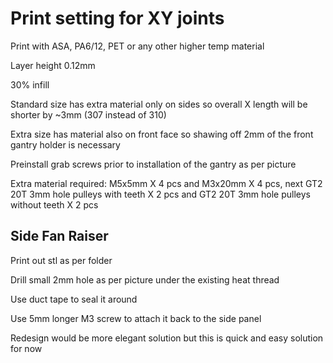 
# Print setting for XY joints
Print with ASA, PA6/12, PET or any other higher temp material

Layer height 0.12mm

30% infill 

Standard size has extra material only on sides so overall X length will be shorter by ~3mm (307 instead of 310)

Extra size has material also on front face so shawing off 2mm of the front gantry holder is necessary 

Preinstall grab screws prior to installation of the gantry as per picture 

Extra material required: M5x5mm X 4 pcs and M3x20mm X 4 pcs, next GT2 20T 3mm hole pulleys with teeth X 2 pcs and GT2 20T 3mm hole pulleys without teeth X 2 pcs

## Side Fan Raiser

Print out stl as per folder

Drill small 2mm hole as per picture under the existing heat thread

Use duct tape to seal it around

Use 5mm longer M3 screw to attach it back to the side panel

Redesign would be more elegant solution but this is quick and easy solution for now 

